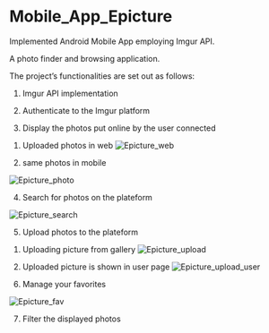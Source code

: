 # Mobile_App_Epicture
Implemented Android Mobile App employing Imgur API.

A photo finder and browsing application.

The project’s functionalities are set out as follows:

1. Imgur API implementation

2. Authenticate to the Imgur platform

3. Display the photos put online by the user connected

1) Uploaded photos in web
![Epicture_web](https://user-images.githubusercontent.com/52997401/86207056-af68c400-bba8-11ea-8d9f-ae8392cbfe14.png)

2) same photos in mobile

![Epicture_photo](https://user-images.githubusercontent.com/52997401/86207107-cdcebf80-bba8-11ea-9b40-332922922082.jpg)


4. Search for photos on the plateform

![Epicture_search](https://user-images.githubusercontent.com/52997401/86206270-f2c23300-bba6-11ea-9a98-f91780d1a961.png)

5. Upload photos to the plateform
1) Uploading picture from gallery
![Epicture_upload](https://user-images.githubusercontent.com/52997401/86206547-9f9cb000-bba7-11ea-918a-4f4c1d206be2.jpg)

2) Uploaded picture is shown in user page
![Epicture_upload_user](https://user-images.githubusercontent.com/52997401/86206564-a75c5480-bba7-11ea-8e0b-efddbdf3b1b8.jpg)

6. Manage your favorites

![Epicture_fav](https://user-images.githubusercontent.com/52997401/86206699-f5715800-bba7-11ea-9629-cbaaf6dfc9f6.jpg)


7. Filter the displayed photos
